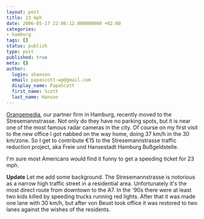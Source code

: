 ```yaml
---
layout: post
title: 23 mph
date: 2006-05-17 22:06:12.000000000 +02:00
categories:
- hamburg
tags: []
status: publish
type: post
published: true
meta: {}
author:
  login: shanson
  email: papascott-wp@gmail.com
  display_name: PapaScott
  first_name: Scott
  last_name: Hanson
---
```

<p><a href="http://orangemedia.de/">Orangemedia</a>, our partner firm in Hamburg, recently moved to the Stresemannstrasse. Not only do they have no parking spots, but it is near one of the most famous radar cameras in the city. Of course on my first visit to the new office I got nabbed on the way home, doing 37 km/h in the 30 km/zone. So I get to contribute &euro;15 to the Stresemannstrasse traffic reduction project, aka Freie und Hansestadt Hamburg Bu&szlig;geldstelle.</p>
<p>I'm sure most Americans would find it funny to get a speeding ticket for 23 mph.</p>
<p><b>Update</b> Let me add some background. The Stresemannstrasse is notorious as a narrow high traffic street in a residential area. Unfortunately it's the most direct route from downtown to the A7. In the '90s there were at least two kids killed by speeding trucks running red lights. After that it was made one lane with 30 km/h, but after von Beust took office it was restored to two lanes against the wishes of the residents. </p>

